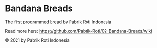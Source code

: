 # Bandana Breads
The first programmed bread by Pabrik Roti Indonesia

Read more here: https://github.com/Pabrik-Roti/02-Bandana-Breads/wiki

© 2021 by Pabrik Roti Indonesia
